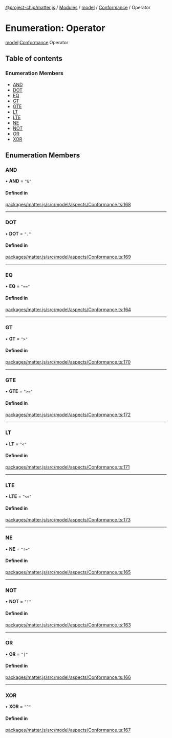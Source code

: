 [@project-chip/matter.js](../README.md) / [Modules](../modules.md) / [model](../modules/model.md) / [Conformance](../modules/model.Conformance.md) / Operator

# Enumeration: Operator

[model](../modules/model.md).[Conformance](../modules/model.Conformance.md).Operator

## Table of contents

### Enumeration Members

- [AND](model.Conformance.Operator.md#and)
- [DOT](model.Conformance.Operator.md#dot)
- [EQ](model.Conformance.Operator.md#eq)
- [GT](model.Conformance.Operator.md#gt)
- [GTE](model.Conformance.Operator.md#gte)
- [LT](model.Conformance.Operator.md#lt)
- [LTE](model.Conformance.Operator.md#lte)
- [NE](model.Conformance.Operator.md#ne)
- [NOT](model.Conformance.Operator.md#not)
- [OR](model.Conformance.Operator.md#or)
- [XOR](model.Conformance.Operator.md#xor)

## Enumeration Members

### AND

• **AND** = ``"&"``

#### Defined in

[packages/matter.js/src/model/aspects/Conformance.ts:168](https://github.com/project-chip/matter.js/blob/c15b1068/packages/matter.js/src/model/aspects/Conformance.ts#L168)

___

### DOT

• **DOT** = ``"."``

#### Defined in

[packages/matter.js/src/model/aspects/Conformance.ts:169](https://github.com/project-chip/matter.js/blob/c15b1068/packages/matter.js/src/model/aspects/Conformance.ts#L169)

___

### EQ

• **EQ** = ``"=="``

#### Defined in

[packages/matter.js/src/model/aspects/Conformance.ts:164](https://github.com/project-chip/matter.js/blob/c15b1068/packages/matter.js/src/model/aspects/Conformance.ts#L164)

___

### GT

• **GT** = ``">"``

#### Defined in

[packages/matter.js/src/model/aspects/Conformance.ts:170](https://github.com/project-chip/matter.js/blob/c15b1068/packages/matter.js/src/model/aspects/Conformance.ts#L170)

___

### GTE

• **GTE** = ``">="``

#### Defined in

[packages/matter.js/src/model/aspects/Conformance.ts:172](https://github.com/project-chip/matter.js/blob/c15b1068/packages/matter.js/src/model/aspects/Conformance.ts#L172)

___

### LT

• **LT** = ``"<"``

#### Defined in

[packages/matter.js/src/model/aspects/Conformance.ts:171](https://github.com/project-chip/matter.js/blob/c15b1068/packages/matter.js/src/model/aspects/Conformance.ts#L171)

___

### LTE

• **LTE** = ``"<="``

#### Defined in

[packages/matter.js/src/model/aspects/Conformance.ts:173](https://github.com/project-chip/matter.js/blob/c15b1068/packages/matter.js/src/model/aspects/Conformance.ts#L173)

___

### NE

• **NE** = ``"!="``

#### Defined in

[packages/matter.js/src/model/aspects/Conformance.ts:165](https://github.com/project-chip/matter.js/blob/c15b1068/packages/matter.js/src/model/aspects/Conformance.ts#L165)

___

### NOT

• **NOT** = ``"!"``

#### Defined in

[packages/matter.js/src/model/aspects/Conformance.ts:163](https://github.com/project-chip/matter.js/blob/c15b1068/packages/matter.js/src/model/aspects/Conformance.ts#L163)

___

### OR

• **OR** = ``"|"``

#### Defined in

[packages/matter.js/src/model/aspects/Conformance.ts:166](https://github.com/project-chip/matter.js/blob/c15b1068/packages/matter.js/src/model/aspects/Conformance.ts#L166)

___

### XOR

• **XOR** = ``"^"``

#### Defined in

[packages/matter.js/src/model/aspects/Conformance.ts:167](https://github.com/project-chip/matter.js/blob/c15b1068/packages/matter.js/src/model/aspects/Conformance.ts#L167)
